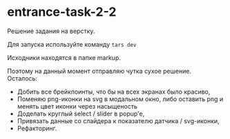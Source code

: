# entrance-task-2-2
Решение задания на верстку.

Для запуска используйте команду 
<code>tars dev</code>

Исходники находятся в папке markup.

Поэтому на данный момент отправляю чутка сухое решение.<br>
Осталось:
<ul>
    <li>Добить все брейкпоинты, что бы на всех экранах было красиво,</li>
    <li>Поменяю png-иконки на svg в модальном окно, либо оставить png и менять цвет иконки через насыщеность</li>
    <li>Доделать круглый select / slider в popup'e,</li>
    <li>Привязать данные со слайдера к показателю датчика / svg-иконки,</li>
    <li>Рефакторинг.</li>
</ul>


